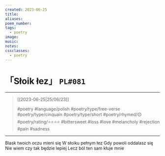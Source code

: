 ```yaml
---
created: 2023-06-25
title:
aliases:
poem_number:
tags:
  - poetry
image:
music:
notes:
cssclasses:
  - poetry
---
```

# 「Słoik łez」 `PL#081`

---

> [[2023-06-25|25/06/23]]
> 
> #poetry 
> #language/polish 
> #poetry/type/free-verse #poetry/type/cinquain #poetry/type/short 
> #poetry/rhymed/🟡 
> #poetry/rating/⭐⭐⭐⭐ 
> #bittersweet #loss #love #melancholy #rejection #pain #sadness 

---

Blask twoich oczu mieni się
W słoiku pełnym łez
Gdy powoli oddalasz się
Nie wiem czy tak będzie lepiej
Lecz ból ten sam kłuje mnie